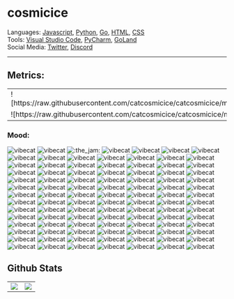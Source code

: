 # cosmicice

Languages: [Javascript](https://www.javascript.com/), [Python](https://www.python.org/), [Go](https://golang.org/), [HTML](https://whatwg.org/), [CSS](https://www.w3.org/)
<br>
Tools: [Visual Studio Code](https://code.visualstudio.com/), [PyCharm](https://www.jetbrains.com/pycharm/), [GoLand](https://www.jetbrains.com/go/)
<br>
Social Media: [Twitter](https://twitter.com/catcosmicice), [Discord](https://discord.com/users/602588112174055436)
<br>
<hr>

## Metrics:

<table>
  <tr>
    <td>![https://raw.githubusercontent.com/catcosmicice/catcosmicice/master/metrics.svg]</td>  
    <td>![https://raw.githubusercontent.com/catcosmicice/catcosmicice/master/languages.svg]</td>
  </tr>
  <tr>
    <td colspan="2">![https://raw.githubusercontent.com/catcosmicice/catcosmicice/master/habits.svg]</td>  
  </tr>
</table>


### Mood:

![vibecat](https://cdn.bongo.ninja/other/public/emotes/vibecat.gif) ![vibecat](https://cdn.bongo.ninja/other/public/emotes/vibecat.gif) ![:the_jam:](https://cdn.bongo.ninja/other/public/emotes/vibecat.gif) ![vibecat](https://cdn.bongo.ninja/other/public/emotes/vibecat.gif) ![vibecat](https://cdn.bongo.ninja/other/public/emotes/vibecat.gif) ![vibecat](https://cdn.bongo.ninja/other/public/emotes/vibecat.gif) ![vibecat](https://cdn.bongo.ninja/other/public/emotes/vibecat.gif) ![vibecat](https://cdn.bongo.ninja/other/public/emotes/vibecat.gif) ![vibecat](https://cdn.bongo.ninja/other/public/emotes/vibecat.gif) ![vibecat](https://cdn.bongo.ninja/other/public/emotes/vibecat.gif) ![vibecat](https://cdn.bongo.ninja/other/public/emotes/vibecat.gif) ![vibecat](https://cdn.bongo.ninja/other/public/emotes/vibecat.gif) ![vibecat](https://cdn.bongo.ninja/other/public/emotes/vibecat.gif) ![vibecat](https://cdn.bongo.ninja/other/public/emotes/vibecat.gif) ![vibecat](https://cdn.bongo.ninja/other/public/emotes/vibecat.gif) ![vibecat](https://cdn.bongo.ninja/other/public/emotes/vibecat.gif) ![vibecat](https://cdn.bongo.ninja/other/public/emotes/vibecat.gif) ![vibecat](https://cdn.bongo.ninja/other/public/emotes/vibecat.gif) ![vibecat](https://cdn.bongo.ninja/other/public/emotes/vibecat.gif) ![vibecat](https://cdn.bongo.ninja/other/public/emotes/vibecat.gif) ![vibecat](https://cdn.bongo.ninja/other/public/emotes/vibecat.gif) ![vibecat](https://cdn.bongo.ninja/other/public/emotes/vibecat.gif) ![vibecat](https://cdn.bongo.ninja/other/public/emotes/vibecat.gif) ![vibecat](https://cdn.bongo.ninja/other/public/emotes/vibecat.gif) ![vibecat](https://cdn.bongo.ninja/other/public/emotes/vibecat.gif) ![vibecat](https://cdn.bongo.ninja/other/public/emotes/vibecat.gif) ![vibecat](https://cdn.bongo.ninja/other/public/emotes/vibecat.gif) ![vibecat](https://cdn.bongo.ninja/other/public/emotes/vibecat.gif) ![vibecat](https://cdn.bongo.ninja/other/public/emotes/vibecat.gif) ![vibecat](https://cdn.bongo.ninja/other/public/emotes/vibecat.gif) ![vibecat](https://cdn.bongo.ninja/other/public/emotes/vibecat.gif) ![vibecat](https://cdn.bongo.ninja/other/public/emotes/vibecat.gif) ![vibecat](https://cdn.bongo.ninja/other/public/emotes/vibecat.gif) ![vibecat](https://cdn.bongo.ninja/other/public/emotes/vibecat.gif) ![vibecat](https://cdn.bongo.ninja/other/public/emotes/vibecat.gif) ![vibecat](https://cdn.bongo.ninja/other/public/emotes/vibecat.gif) ![vibecat](https://cdn.bongo.ninja/other/public/emotes/vibecat.gif) ![vibecat](https://cdn.bongo.ninja/other/public/emotes/vibecat.gif) ![vibecat](https://cdn.bongo.ninja/other/public/emotes/vibecat.gif) ![vibecat](https://cdn.bongo.ninja/other/public/emotes/vibecat.gif) ![vibecat](https://cdn.bongo.ninja/other/public/emotes/vibecat.gif) ![vibecat](https://cdn.bongo.ninja/other/public/emotes/vibecat.gif) ![vibecat](https://cdn.bongo.ninja/other/public/emotes/vibecat.gif) ![vibecat](https://cdn.bongo.ninja/other/public/emotes/vibecat.gif) ![vibecat](https://cdn.bongo.ninja/other/public/emotes/vibecat.gif) ![vibecat](https://cdn.bongo.ninja/other/public/emotes/vibecat.gif) ![vibecat](https://cdn.bongo.ninja/other/public/emotes/vibecat.gif) ![vibecat](https://cdn.bongo.ninja/other/public/emotes/vibecat.gif) ![vibecat](https://cdn.bongo.ninja/other/public/emotes/vibecat.gif) ![vibecat](https://cdn.bongo.ninja/other/public/emotes/vibecat.gif) ![vibecat](https://cdn.bongo.ninja/other/public/emotes/vibecat.gif) ![vibecat](https://cdn.bongo.ninja/other/public/emotes/vibecat.gif) ![vibecat](https://cdn.bongo.ninja/other/public/emotes/vibecat.gif) ![vibecat](https://cdn.bongo.ninja/other/public/emotes/vibecat.gif) ![vibecat](https://cdn.bongo.ninja/other/public/emotes/vibecat.gif) ![vibecat](https://cdn.bongo.ninja/other/public/emotes/vibecat.gif) ![vibecat](https://cdn.bongo.ninja/other/public/emotes/vibecat.gif) ![vibecat](https://cdn.bongo.ninja/other/public/emotes/vibecat.gif) ![vibecat](https://cdn.bongo.ninja/other/public/emotes/vibecat.gif) ![vibecat](https://cdn.bongo.ninja/other/public/emotes/vibecat.gif) ![vibecat](https://cdn.bongo.ninja/other/public/emotes/vibecat.gif) ![vibecat](https://cdn.bongo.ninja/other/public/emotes/vibecat.gif) ![vibecat](https://cdn.bongo.ninja/other/public/emotes/vibecat.gif) ![vibecat](https://cdn.bongo.ninja/other/public/emotes/vibecat.gif) ![vibecat](https://cdn.bongo.ninja/other/public/emotes/vibecat.gif) ![vibecat](https://cdn.bongo.ninja/other/public/emotes/vibecat.gif) ![vibecat](https://cdn.bongo.ninja/other/public/emotes/vibecat.gif) ![vibecat](https://cdn.bongo.ninja/other/public/emotes/vibecat.gif) ![vibecat](https://cdn.bongo.ninja/other/public/emotes/vibecat.gif) ![vibecat](https://cdn.bongo.ninja/other/public/emotes/vibecat.gif) ![vibecat](https://cdn.bongo.ninja/other/public/emotes/vibecat.gif) ![vibecat](https://cdn.bongo.ninja/other/public/emotes/vibecat.gif) ![vibecat](https://cdn.bongo.ninja/other/public/emotes/vibecat.gif) ![vibecat](https://cdn.bongo.ninja/other/public/emotes/vibecat.gif) ![vibecat](https://cdn.bongo.ninja/other/public/emotes/vibecat.gif) ![vibecat](https://cdn.bongo.ninja/other/public/emotes/vibecat.gif) ![vibecat](https://cdn.bongo.ninja/other/public/emotes/vibecat.gif) ![vibecat](https://cdn.bongo.ninja/other/public/emotes/vibecat.gif) ![vibecat](https://cdn.bongo.ninja/other/public/emotes/vibecat.gif) ![vibecat](https://cdn.bongo.ninja/other/public/emotes/vibecat.gif) ![vibecat](https://cdn.bongo.ninja/other/public/emotes/vibecat.gif) ![vibecat](https://cdn.bongo.ninja/other/public/emotes/vibecat.gif) ![vibecat](https://cdn.bongo.ninja/other/public/emotes/vibecat.gif) ![vibecat](https://cdn.bongo.ninja/other/public/emotes/vibecat.gif) ![vibecat](https://cdn.bongo.ninja/other/public/emotes/vibecat.gif) ![vibecat](https://cdn.bongo.ninja/other/public/emotes/vibecat.gif) ![vibecat](https://cdn.bongo.ninja/other/public/emotes/vibecat.gif) ![vibecat](https://cdn.bongo.ninja/other/public/emotes/vibecat.gif) ![vibecat](https://cdn.bongo.ninja/other/public/emotes/vibecat.gif) ![vibecat](https://cdn.bongo.ninja/other/public/emotes/vibecat.gif) ![vibecat](https://cdn.bongo.ninja/other/public/emotes/vibecat.gif) ![vibecat](https://cdn.bongo.ninja/other/public/emotes/vibecat.gif) ![vibecat](https://cdn.bongo.ninja/other/public/emotes/vibecat.gif) ![vibecat](https://cdn.bongo.ninja/other/public/emotes/vibecat.gif) ![vibecat](https://cdn.bongo.ninja/other/public/emotes/vibecat.gif) ![vibecat](https://cdn.bongo.ninja/other/public/emotes/vibecat.gif) ![vibecat](https://cdn.bongo.ninja/other/public/emotes/vibecat.gif) ![vibecat](https://cdn.bongo.ninja/other/public/emotes/vibecat.gif)

## Github Stats

<table>
  <tr>
    <td align="center" style="padding=0;width=50%;">
      <img align="center" style="padding=0;" src="https://github-readme-stats.vercel.app/api/?username=catcosmicice&layout=compact&show_icons=true&title_color=4F8CC9&text_color=9f9f9f&bg_color=00000000&hide_border=true&icon_color=00000000&count_private=true" />
    </td>
    <td align="center" style="padding=0;width=50%;">
      <img align="center" style="padding=0;" src="https://github-readme-stats.quantumlytangled.vercel.app/api/top-langs/?username=catcosmicice&layout=compact&show_icons=true&title_color=4F8CC9&text_color=9f9f9f&bg_color=00000000&hide_border=true&icon_color=00000000&count_private=true" />
    </td>
  </tr>
</table>
